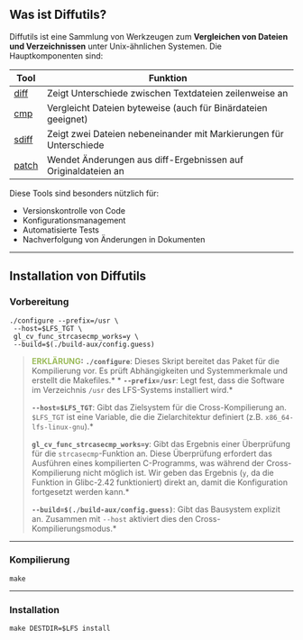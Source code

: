 
## Was ist Diffutils?

Diffutils ist eine Sammlung von Werkzeugen zum **Vergleichen von Dateien und Verzeichnissen** unter Unix-ähnlichen Systemen. Die Hauptkomponenten sind:

| Tool                                                                        | Funktion                                                           |
| --------------------------------------------------------------------------- | ------------------------------------------------------------------ |
| [diff](https://www.gnu.org/software/diffutils/manual/diffutils.html#diff)   | Zeigt Unterschiede zwischen Textdateien zeilenweise an             |
| [cmp](https://www.gnu.org/software/diffutils/manual/diffutils.html#cmp)     | Vergleicht Dateien byteweise (auch für Binärdateien geeignet)      |
| [sdiff](https://www.gnu.org/software/diffutils/manual/diffutils.html#sdiff) | Zeigt zwei Dateien nebeneinander mit Markierungen für Unterschiede |
| [patch](https://www.gnu.org/software/patch/)                                | Wendet Änderungen aus diff-Ergebnissen auf Originaldateien an      |
Diese Tools sind besonders nützlich für:

- Versionskontrolle von Code
- Konfigurationsmanagement
- Automatisierte Tests
- Nachverfolgung von Änderungen in Dokumenten

---

## Installation von Diffutils

### Vorbereitung

```
./configure --prefix=/usr \
 --host=$LFS_TGT \
 gl_cv_func_strcasecmp_works=y \
 --build=$(./build-aux/config.guess)
```

> **<font color="#9bbb59">ERKLÄRUNG</font>:**
> **`./configure`**: Dieses Skript bereitet das Paket für die Kompilierung vor. Es prüft Abhängigkeiten und Systemmerkmale und erstellt die Makefiles.* * **`--prefix=/usr`**: Legt fest, dass die Software im Verzeichnis `/usr` des LFS-Systems installiert wird.*
>     
> **`--host=$LFS_TGT`**: Gibt das Zielsystem für die Cross-Kompilierung an. `$LFS_TGT` ist eine Variable, die die Zielarchitektur definiert (z.B. `x86_64-lfs-linux-gnu`).*
>     
> **`gl_cv_func_strcasecmp_works=y`**: Gibt das Ergebnis einer Überprüfung für die `strcasecmp`-Funktion an. Diese Überprüfung erfordert das Ausführen eines kompilierten C-Programms, was während der Cross-Kompilierung nicht möglich ist. Wir geben das Ergebnis (`y`, da die Funktion in Glibc-2.42 funktioniert) direkt an, damit die Konfiguration fortgesetzt werden kann.*
>     
> **`--build=$(./build-aux/config.guess)`**: Gibt das Bausystem explizit an. Zusammen mit `--host` aktiviert dies den Cross-Kompilierungsmodus.*
>     

---

### Kompilierung

```
make
```

---

### Installation

```
make DESTDIR=$LFS install
```
